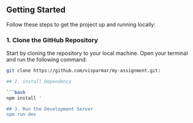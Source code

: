 ## Getting Started

Follow these steps to get the project up and running locally:

### 1. Clone the GitHub Repository

Start by cloning the repository to your local machine. Open your terminal and run the following command:

```bash
git clone https://github.com/visparmar/my-assignment.git:

## 2. install Dependency

```bash
npm install '

## 3. Run the Development Server
npm run dev



